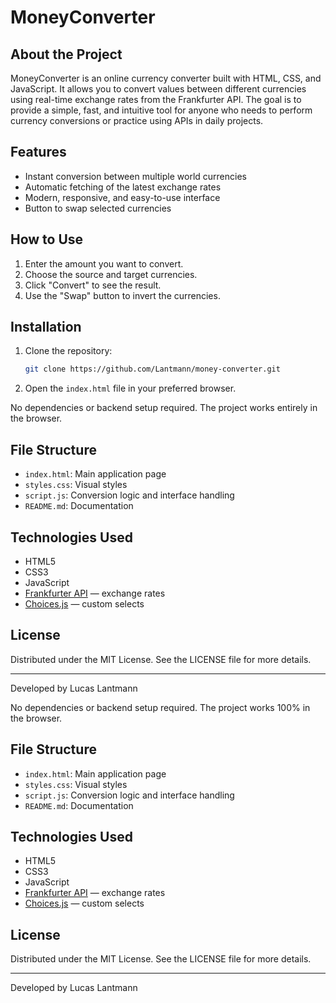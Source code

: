 
# MoneyConverter

## About the Project
MoneyConverter is an online currency converter built with HTML, CSS, and JavaScript. It allows you to convert values between different currencies using real-time exchange rates from the Frankfurter API. The goal is to provide a simple, fast, and intuitive tool for anyone who needs to perform currency conversions or practice using APIs in daily projects.

## Features
- Instant conversion between multiple world currencies
- Automatic fetching of the latest exchange rates
- Modern, responsive, and easy-to-use interface
- Button to swap selected currencies

## How to Use
1. Enter the amount you want to convert.
2. Choose the source and target currencies.
3. Click "Convert" to see the result.
4. Use the "Swap" button to invert the currencies.

## Installation
1. Clone the repository:
   ```bash
   git clone https://github.com/Lantmann/money-converter.git
   ```
2. Open the `index.html` file in your preferred browser.

No dependencies or backend setup required. The project works entirely in the browser.

## File Structure
- `index.html`: Main application page
- `styles.css`: Visual styles
- `script.js`: Conversion logic and interface handling
- `README.md`: Documentation

## Technologies Used
- HTML5
- CSS3
- JavaScript
- [Frankfurter API](https://www.frankfurter.app/) — exchange rates
- [Choices.js](https://github.com/Choices-js/Choices) — custom selects

## License
Distributed under the MIT License. See the LICENSE file for more details.

---
Developed by Lucas Lantmann

No dependencies or backend setup required. The project works 100% in the browser.

## File Structure
- `index.html`: Main application page
- `styles.css`: Visual styles
- `script.js`: Conversion logic and interface handling
- `README.md`: Documentation

## Technologies Used
- HTML5
- CSS3
- JavaScript
- [Frankfurter API](https://www.frankfurter.app/) — exchange rates
- [Choices.js](https://github.com/Choices-js/Choices) — custom selects

## License
Distributed under the MIT License. See the LICENSE file for more details.

---
Developed by Lucas Lantmann
